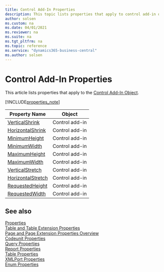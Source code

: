 ```yaml
---
title: Control Add-In Properties
description: This topic lists properties that apply to control add-in object.
author: solsen
ms.custom: na
ms.date: 04/01/2021
ms.reviewer: na
ms.suite: na
ms.tgt_pltfrm: na
ms.topic: reference
ms.service: "dynamics365-business-central"
ms.author: solsen
---
```


# Control Add-In Properties

This article lists properties that apply to the [Control Add-In Object](../devenv-control-addin-object.md).

[!INCLUDE[properties_note](../includes/properties_note.md)]

|Property Name| Object |
|-------------|--------|
|[VerticalShrink](devenv-verticalshrink-property.md)| Control add-in |
|[HorizontalShrink](devenv-horizontalshrink-property.md)| Control add-in |
|[MinimumHeight](devenv-minimumheight-property.md)| Control add-in |
|[MinimumWidth](devenv-minimumwidth-property.md)| Control add-in |
|[MaximumHeight](devenv-maximumheight-property.md)| Control add-in |
|[MaximumWidth](devenv-maximumwidth-property.md)| Control add-in |
|[VerticalStretch](devenv-verticalstretch-property.md)| Control add-in |
|[HorizontalStretch](devenv-horizontalstretch-property.md)| Control add-in |
|[RequestedHeight](devenv-requestedheight-property.md)| Control add-in |
|[RequestedWidth](devenv-requestedwidth-property.md)| Control add-in |

## See also

[Properties](devenv-properties.md)  
[Table and Table Extension Properties](devenv-table-properties.md)  
[Page and Page Extension Properties Overview](devenv-page-property-overview.md)  
[Codeunit Properties](devenv-codeunit-properties.md)  
[Query Properties](devenv-query-properties.md)  
[Report Properties](devenv-report-properties.md)  
[Table Properties](devenv-table-properties.md)  
[XMLPort Properties](devenv-xmlport-properties.md)  
[Enum Properties](devenv-enum-properties.md)